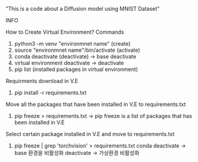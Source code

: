 "This is a code about a Diffusion model using MNIST Dataset"

INFO 

How to Create Virtual Environment?
Commands
1. python3 -m venv "environmnet name" (create)
2. source "environmnet name"/bin/activate (activate)
3. conda deactivate (deactivate) -> base deactivate
4. virtual environment deactivate -> deactivate
5. pip list (installed packages in virtual environment)

Requirments download in V.E
1. pip install -r requirements.txt

Move all the packages that have been installed in V.E to requirements.txt
1. pip freeze > requirements.txt
-> pip freeze is a list of packages that has been installed in V.E

Select certain package installed in V.E and move to requirements.txt
1. pip freeze | grep 'torchvision' > requirements.txt
conda deactivate -> base 환경을 비활성화
deactivate -> 가상환경 비활성화
